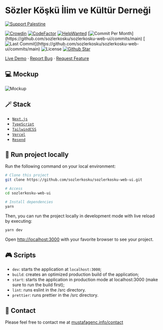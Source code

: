 # Sözler Köşkü İlim ve Kültür Derneği

[![Support Palestine](https://raw.githubusercontent.com/Safouene1/support-palestine-banner/master/banner-support.svg)](https://github.com/Safouene1/support-palestine-banner/blob/master/Markdown-pages/Support.md)

[![Crowdin](https://badges.crowdin.net/towards-eternity/localized.svg)](https://crowdin.com/project/towards-eternity) [![CodeFactor](https://www.codefactor.io/repository/github/mustafagenc/sozlerkosku-web-ui/badge)](https://www.codefactor.io/repository/github/sozlerkosku/sozlerkosku-web-ui) [![HelpWanted](https://img.shields.io/badge/Help%20Wanted-Contribute-blue)](https://github.com/sozlerkosku/sozlerkosku-web-ui/issues?q=is:issue+is:open+label:%22%F0%9F%99%8B%F0%9F%8F%BB%E2%80%8D%E2%99%82%EF%B8%8Fhelp+wanted%22) [![Commit Per Month](https://img.shields.io/github/commit-activity/m/sozlerkosku/sozlerkosku-web-ui?)](https://github.com/sozlerkosku/sozlerkosku-web-ui/commits/main) [![Last Commit](https://img.shields.io/github/last-commit/sozlerkosku/sozlerkosku-web-ui?)](https://github.com/sozlerkosku/sozlerkosku-web-ui/commits/main) ![License](https://img.shields.io/github/license/sozlerkosku/sozlerkosku-web-ui?label=License) [![Github Star](https://img.shields.io/github/stars/sozlerkosku/sozlerkosku-web-ui)](https://github.com/sozlerkosku/sozlerkosku-web-ui/stargazers)

[Live Demo](https://sozlerkosku.vercel.app) ·
[Report Bug](https://github.com/sozlerkosku/sozlerkosku-web-ui/issues) ·
[Request Feature](https://github.com/sozlerkosku/sozlerkosku-web-ui/issues)

## 💻 Mockup

![Mockup](https://raw.githubusercontent.com/sozlerkosku/sozlerkosku-web-ui/refs/heads/main/content/mockups.png)

## 🪄 Stack

- [`Next.js`](https://nextjs.org/)
- [`TypeScript`](https://www.typescriptlang.org/)
- [`TailwindCSS`](https://tailwindcss.com/)
- [`Vercel`](https://vercel.com/)
- [`Resend`](https://resend.com/)

## 🏁 Run project locally

Run the following command on your local environment:

```bash
# Clone this project
git clone https://github.com/sozlerkosku/sozlerkosku-web-ui.git

# Access
cd sozlerkosku-web-ui

# Install dependencies
yarn
```

Then, you can run the project locally in development mode with live reload by executing:

```bash
yarn dev
```

Open [http://localhost:3000](http://localhost:3000) with your favorite browser to see your project.

## 🎮 Scripts

- `dev`: starts the application at `localhost:3000`;
- `build`: creates an optimized production build of the application;
- `start`: starts the application in production mode at localhost:3000 (make sure to run the build first);
- `lint`: runs eslint in the /src directory.
- `prettier`: runs prettier in the /src directory.

## 💬 Contact

Please feel free to contact me at [mustafagenc.info/contact](https://mustafagenc.info/contact)
